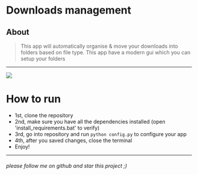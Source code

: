 # Downloads management
## About
> This app will automatically organise & move your downloads into folders based on file type.
> This app have a modern gui which you can setup your folders
***
![](icons/preview.png)
# How to run
* 1st, clone the repository
* 2nd, make sure you have all the dependencies installed (open 'install_requirements.bat' to verify)
* 3rd, go into repository and run `python config.py` to configure your app 
* 4th, after you saved changes, close the terminal
* Enjoy!
***

###### please follow me on github and star this project ;)